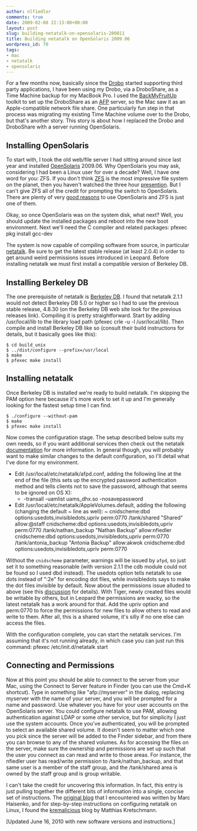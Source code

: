 ```yaml
---
author: nlfiedler
comments: true
date: 2009-02-08 22:13:00+00:00
layout: post
slug: building-netatalk-on-opensolaris-200811
title: Building netatalk on OpenSolaris 2009.06
wordpress_id: 70
tags:
- mac
- netatalk
- opensolaris
---
```


For a few months now, basically since the [Drobo](http://drobo.com/) started supporting third party applications, I have been using my Drobo, via a DroboShare, as a Time Machine backup for my MacBook Pro. I used the [BackMyFruitUp](http://code.google.com/p/backmyfruitup/) toolkit to set up the DroboShare as an [AFP](http://en.wikipedia.org/wiki/Apple_Filing_Protocol) server, so the Mac saw it as an Apple-compatible network file share. One particularly fun step in that process was migrating my existing Time Machine volume over to the Drobo, but that's another story. This story is about how I replaced the Drobo and DroboShare with a server running OpenSolaris.

## Installing OpenSolaris

To start with, I took the old web/file server I had sitting around since last year and installed [OpenSolaris](http://www.opensolaris.com/) 2009.06. Why OpenSolaris you may ask, considering I had been a Linux user for over a decade? Well, I have one word for you: ZFS. If you don't think [ZFS](http://opensolaris.org/os/community/zfs/) is the most impressive file system on the planet, then you haven't watched the three hour [presention](http://blogs.sun.com/storage/entry/video_the_utlimate_zfs_tutorial). But I can't give ZFS all of the credit for prompting the switch to OpenSolaris. There are plenty of very [good reasons](http://www.opensolaris.com/learn/features/) to use OpenSolaris and ZFS is just one of them.

Okay, so once OpenSolaris was on the system disk, what next? Well, you should update the installed packages and reboot into the new boot environment. Next we'll need the C compiler and related packages: pfexec pkg install gcc-dev

The system is now capable of compiling software from source, in particular [netatalk](http://netatalk.sourceforge.net/). Be sure to get the latest stable release (at least 2.0.4) in order to get around weird permissions issues introduced in Leopard. Before installing netatalk we must first install a compatible version of Berkeley DB.

## Installing Berkeley DB

The one prerequisite of netatalk is [Berkeley DB](http://www.oracle.com/technology/products/berkeley-db/). I found that netatalk 2.1.1 would not detect Berkeley DB 5.0 or higher so I had to use the previous stable release, 4.8.30 (on the Berkeley DB web site look for the previous releases link). Compiling it is pretty straightforward. Start by adding /usr/local/lib to the library load path (pfexec crle -u -l /usr/local/lib). Then compile and install Berkeley DB like so (consult their build instructions for details, but it basically goes like this):

```
$ cd build_unix
$ ../dist/configure --prefix=/usr/local
$ make
$ pfexec make install
```

## Installing netatalk

Once Berkeley DB is installed we're ready to build netatalk. I'm skipping the PAM option here because it's more work to set it up and I'm generally looking for the fastest setup time I can find.

```
$ ./configure --without-pam
$ make
$ pfexec make install
```

Now comes the configuration stage. The setup described below suits my own needs, so if you want additional services then check out the netatalk [documentation](http://netatalk.sourceforge.net/2.0/htmldocs/configuration.html) for more information. In general though, you will probably want to make similar changes to the default configuration, so I'll detail what I've done for my environment.

  * Edit /usr/local/etc/netatalk/afpd.conf, adding the following line at the end of the file (this sets up the encrypted password authentication method and tells clients not to save the password, although that seems to be ignored on OS X):
    - -transall -uamlist uams_dhx.so -nosavepassword
  * Edit /usr/local/etc/netatalk/AppleVolumes.default, adding the following (changing the default ~ line as well):
    ~ cnidscheme:dbd options:usedots,invisibledots,upriv perm:0770
    /tank/shared "Shared" allow:@staff cnidscheme:dbd options:usedots,invisibledots,upriv perm:0770
    /tank/nathan_backup "Nathan Backup" allow:nfiedler cnidscheme:dbd options:usedots,invisibledots,upriv perm:0770
    /tank/antonia_backup "Antonia Backup" allow:akwok cnidscheme:dbd options:usedots,invisibledots,upriv perm:0770

Without the `cnidscheme` parameter, warnings will be issued by `afpd`, so just set it to something reasonable (with version 2.1.1 the cdb module could not be found so I used dbd instead). The usedots option tells netatalk to use dots instead of ":2e" for encoding dot files, while invisibledots says to make the dot files invisible by default. Now about the permissions issue alluded to above (see this [discussion](http://groups.google.com/group/linux.debian.bugs.dist/browse_thread/thread/649e575e7f4094ce/7380c402ceca9eaf) for details). With Tiger, newly created files would be writable by others, but in Leopard the permissions are wacky, so the latest netatalk has a work around for that. Add the upriv option and perm:0770 to force the permissions for new files to allow others to read and write to them. After all, this is a shared volume, it's silly if no one else can access the files.

With the configuration complete, you can start the netatalk services. I'm assuming that it's not running already, in which case you can just run this command: pfexec /etc/init.d/netatalk start

## Connecting and Permissions

Now at this point you should be able to connect to the server from your Mac, using the Connect to Server feature in Finder (you can use the Cmd+K shortcut). Type in something like "afp://myserver" in the dialog, replacing myserver with the name of your server, and you will be prompted for a name and password. Use whatever you have for your user accounts on the OpenSolaris server. You could configure netatalk to use PAM, allowing authentication against LDAP or some other service, but for simplicity I just use the system accounts. Once you've authenticated, you will be prompted to select an available shared volume. It doesn't seem to matter which one you pick since the server will be added to the Finder sidebar, and from there you can browse to any of the shared volumes. As for accessing the files on the server, make sure the ownership and permissions are set up such that the user you connect as can read and write to those areas. For instance, the nfiedler user has read/write permission to /tank/nathan_backup, and that same user is a member of the staff group, and the /tank/shared area is owned by the staff group and is group writable.

I can't take the credit for uncovering this information. In fact, this entry is just pulling together the different bits of information into a single, concise set of instructions. The [original blog](http://darkdust.net/writings/opensolaris/compilingnetatalkonopensolaris) that I encountered was written by Marc Haisenko, and for step-by-step instructions on configuring netatalk on Linux, I found the [kremalicious](http://www.kremalicious.com/2008/06/ubuntu-as-mac-file-server-and-time-machine-volume/) blog by Matthias Kretschmann.

[Updated June 16, 2010 with new software versions and instructions.]
